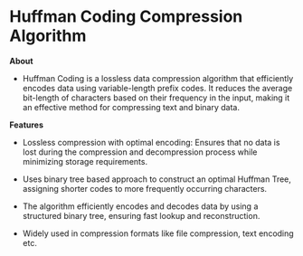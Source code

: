 # Huffman Coding Compression Algorithm

**About**

* Huffman Coding is a lossless data compression algorithm that efficiently encodes data using variable-length prefix codes. It reduces the average bit-length of characters based on their frequency in the input, making it an effective method for compressing text and binary data.

**Features**

* Lossless compression with optimal encoding: Ensures that no data is lost during the compression and decompression process while minimizing storage requirements.

* Uses binary tree based approach to construct an optimal Huffman Tree, assigning shorter codes to more frequently occurring characters.

* The algorithm efficiently encodes and decodes data by using a structured binary tree, ensuring fast lookup and reconstruction.

* Widely used in compression formats like file compression, text encoding etc.
